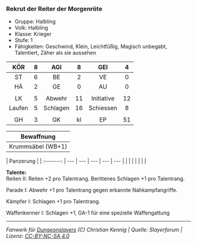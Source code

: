 ### Rekrut der Reiter der Morgenröte

- Gruppe: Halbling
- Volk: Halbling
- Klasse: Krieger
- Stufe: 1
- Fähigkeiten: Geschwind, Klein, Leichtfüßig, Magisch unbegabt, Talentiert, Zäher als sie aussehen

|  KÖR   |  8  |   AGI    |  8  |    GEI     |  4  |
| :----: | :-: | :------: | :-: | :--------: | :-: |
|   ST   |  6  |    BE    |  2  |     VE     |  0  |
|   HÄ   |  2  |    GE    |  0  |     AU     |  0  |
|        |     |          |     |            |     |
|   LK   |  5  |  Abwehr  | 11  | Initiative | 12  |
| Laufen |  5  | Schlagen | 16  | Schiessen  |  8  |
|        |     |          |     |            |     |
|   GH   |  3  |    GK    | kl  |     EP     | 51  |

|    Bewaffnung     |
| :---------------: |
| Krummsäbel (WB+1) |

| Panzerung |
| :-------: | --- | --- | --- | --- | --- |
|           |     |     |     |     |     |

**Talente:**  
Reiten II: Reiten +2 pro Talentrang. Berittenes Schlagen +1 pro Talentrang.

Parade I: Abwehr +1 pro Talentrang gegen erkannte Nahkampfangriffe.

Kämpfer I: Schlagen +1 pro Talentrang.

Waffenkenner I: Schlagen +1, GA-1 für eine spezielle Waffengattung

---

_Fanwerk für [Dungeonslayers](https://www.dungeonslayers.net/) (C) Christian Kennig | Quelle: Slayerforum | Lizenz: [CC-BY-NC-SA 4.0](https://creativecommons.org/licenses/by-nc-sa/4.0/deed.de)_
